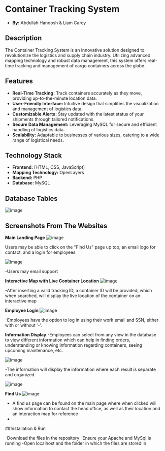 # Container Tracking System
- **By:** Abdullah Hanoosh & Liam Carey
## Description
The Container Tracking System is an innovative solution designed to revolutionize the logistics and supply chain industry. Utilizing advanced mapping technology and robust data management, this system offers real-time tracking and management of cargo containers across the globe.

## Features
- **Real-Time Tracking:** Track containers accurately as they move, providing up-to-the-minute location data.
- **User-Friendly Interface:** Intuitive design that simplifies the visualization and management of logistics data.
- **Customizable Alerts:** Stay updated with the latest status of your shipments through tailored notifications.
- **Secure Data Management:** Leveraging MySQL for secure and efficient handling of logistics data.
- **Scalability:** Adaptable to businesses of various sizes, catering to a wide range of logistical needs.

## Technology Stack
- **Frontend:** [HTML, CSS, JavaScript]
- **Mapping Technology:** OpenLayers
- **Backend:** PHP
- **Database:** MySQL

## Database Tables
![image](https://github.com/abduh3131/Data_FinalProject/assets/94156984/63397887-706d-47bf-9a30-7eab43382628)

## Screenshots From The Websites
**Main Landing Page**
![image](https://github.com/abduh3131/Data_FinalProject/assets/94156984/8f07c3f6-0525-454e-9673-d8fb0d7a3db3)

Users may be able to click on the "Find Us" page up top, an email logo for contact, and a login for employees

![image](https://github.com/abduh3131/Data_FinalProject/assets/94156984/ba21718e-66ba-448f-a3e3-bc613c605190)

-Users may email support 

**Interactive Map with Live Container Location**
![image](https://github.com/abduh3131/Data_FinalProject/assets/94156984/f49ffba0-0923-415f-b432-4a5da718ddd8)

-After inserting a valid tracking ID, a container ID will be provided, which when searched, will display the live location of the container on an interactive map


**Employee Login**
![image](https://github.com/abduh3131/Data_FinalProject/assets/94156984/dd5862c6-75f9-4d55-a73b-dd99219e71d6)

-Employees have the option to log in using their work email and SSN, either with or without '-'.

**Information Display**
-Employees can select from any view in the database to view different information which can help in finding orders, understanding or knowing information regarding containers, seeing upcoming maintenance, etc.

![image](https://github.com/abduh3131/Data_FinalProject/assets/94156984/48b4f50d-0edc-41e2-8f29-c221fe77c35f)

-The information will display the information where each result is separate and organized.

![image](https://github.com/abduh3131/Data_FinalProject/assets/94156984/bda8b6bc-c96f-40ec-a8e3-02c954414f86)

**Find Us**
![image](https://github.com/abduh3131/Data_FinalProject/assets/94156984/4b0c3d04-45f7-4c94-92f7-14e6fadd7ad4)

- A find us page can be found on the main page where when clicked will show information to contact the head office, as well as their location and an interaction map for reference
- 
##Installation & Run

-Download the files in the repository
-Ensure your Apache and MySql is running
-Open localhost and the folder in which the files are stored in


